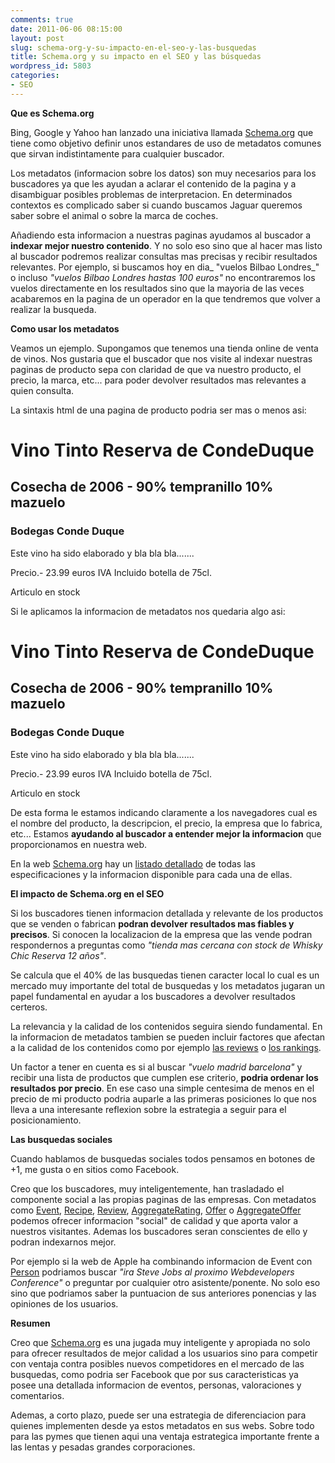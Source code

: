 ```yaml
---
comments: true
date: 2011-06-06 08:15:00
layout: post
slug: schema-org-y-su-impacto-en-el-seo-y-las-busquedas
title: Schema.org y su impacto en el SEO y las búsquedas
wordpress_id: 5803
categories:
- SEO
---
```



    

**Que es Schema.org**




Bing, Google y Yahoo han lanzado una iniciativa llamada [Schema.org](http://schema.org/) que tiene como objetivo definir unos estandares de uso de metadatos comunes que sirvan indistintamente para cualquier buscador.




Los metadatos (informacion sobre los datos) son muy necesarios para los buscadores ya que les ayudan a aclarar el contenido de la pagina y a disambiguar posibles problemas de interpretacion.  En determinados contextos es complicado saber si cuando buscamos Jaguar queremos saber sobre el animal o sobre la marca de coches.




Añadiendo esta informacion a nuestras paginas ayudamos al buscador a **indexar mejor nuestro contenido**.  Y no solo eso sino que al hacer mas listo al buscador podremos realizar consultas mas precisas y recibir resultados relevantes.  Por ejemplo, si buscamos hoy en dia_ "vuelos Bilbao Londres_" o incluso _"vuelos Bilbao Londres hastas 100 euros"_ no encontraremos los vuelos directamente en los resultados sino que la mayoria de las veces acabaremos en la pagina de un operador en la que tendremos que volver a realizar la busqueda.




**Como usar los metadatos**




Veamos un ejemplo.  Supongamos que tenemos una tienda online de venta de vinos.  Nos gustaria que el buscador que nos visite al indexar nuestras paginas de producto sepa con claridad de que va nuestro producto, el precio, la marca, etc... para poder devolver resultados mas relevantes a quien consulta.




La sintaxis html de una pagina de producto podria ser mas o menos asi:




<div class="product">




<h1>Vino Tinto Reserva de CondeDuque</h1>




<h2>Cosecha de 2006 - 90% tempranillo 10% mazuelo</h2>




<h3>Bodegas Conde Duque</h3>




<p>Este vino ha sido elaborado y bla bla bla.......</p>




<p>Precio.- 23.99 euros IVA Incluido botella de 75cl.</p>




<p>Articulo en stock</p>




</div>




Si le aplicamos la informacion de metadatos nos quedaria algo asi:




<div class="product" itemscope itemtype="http://schema.org/Product">




<h1 itemprop="name">Vino Tinto Reserva de CondeDuque</h1>




<h2 itemprop="model">Cosecha de 2006 - 90% tempranillo 10% mazuelo</h2>




<h3 itemscope itemtype="http://schema.org/Organization"><span itemprop="name">Bodegas Conde Duque</span></h3>




<p itemprop="description">Este vino ha sido elaborado y bla bla bla.......</p>




<p>Precio.- <span itemprop="price">23.99 euros</span> IVA Incluido botella de 75cl.</p>




<p itemprop="availability">Articulo en stock</p>




</div>




De esta forma le estamos indicando claramente a los navegadores cual es el nombre del producto, la descripcion, el precio, la empresa que lo fabrica, etc...  Estamos **ayudando al buscador a entender mejor la informacion** que proporcionamos en nuestra web.




En la web [Schema.org](http://schema.org/) hay un [listado detallado](http://schema.org/docs/full.html) de todas las especificaciones y la informacion disponible para cada una de ellas.




**El impacto de Schema.org en el SEO**




Si los buscadores tienen informacion detallada y relevante de los productos que se venden o fabrican **podran devolver resultados mas fiables y precisos**.  Si conocen la localizacion de la empresa que las vende podran respondernos a preguntas como _"tienda mas cercana con stock de Whisky Chic Reserva 12 años"_.




Se calcula que el 40% de las busquedas tienen caracter local lo cual es un mercado muy importante del total de busquedas y los metadatos jugaran un papel fundamental en ayudar a los buscadores a devolver resultados certeros.




La relevancia y la calidad de los contenidos seguira siendo fundamental.  En la informacion de metadatos tambien se pueden incluir factores que afectan a la calidad de los contenidos como por ejemplo [las reviews](http://schema.org/Review) o [los rankings](http://schema.org/AggregateRating).




Un factor a tener en cuenta es si al buscar _"vuelo madrid barcelona"_ y recibir una lista de productos que cumplen ese criterio, **podria ordenar los resultados por precio**.  En ese caso una simple centesima de menos en el precio de mi producto podria auparle a las primeras posiciones lo que nos lleva a una interesante reflexion sobre la estrategia a seguir para el posicionamiento.




**Las busquedas sociales**




Cuando hablamos de busquedas sociales todos pensamos en botones de +1, me gusta o en sitios como Facebook. 




Creo que los buscadores, muy inteligentemente, han trasladado el componente social a las propias paginas de las empresas.  Con metadatos como [Event](http://schema.org/Event), [Recipe](http://schema.org/Recipe), [Review](http://schema.org/Review), [AggregateRating](http://schema.org/AggregateRating), [Offer](http://schema.org/Offer) o [AggregateOffer](http://schema.org/AggregateOffer) podemos ofrecer informacion "social" de calidad y que aporta valor a nuestros visitantes.  Ademas los buscadores seran conscientes de ello y podran indexarnos mejor.




Por ejemplo si la web de Apple ha combinando informacion de Event con [Person](http://schema.org/Person) podriamos buscar _"ira Steve Jobs al proximo Webdevelopers Conference"_ o preguntar por cualquier otro asistente/ponente.  No solo eso sino que podriamos saber la puntuacion de sus anteriores ponencias y las opiniones de los usuarios.




**Resumen**




Creo que [Schema.org](http://schema.org/) es una jugada muy inteligente y apropiada no solo para ofrecer resultados de mejor calidad a los usuarios sino para competir con ventaja contra posibles nuevos competidores en el mercado de las busquedas, como podria ser Facebook que por sus caracteristicas ya posee una detallada informacion de eventos, personas, valoraciones y comentarios.




Ademas, a corto plazo, puede ser una estrategia de diferenciacion para quienes implementen desde ya estos metadatos en sus webs.  Sobre todo para las pymes que tienen aqui una ventaja estrategica importante frente a las lentas y pesadas grandes corporaciones.











  

